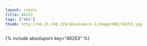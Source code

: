 ```yaml
--- 
layout: sieutv
title: 46253
tags: ["46k"]
thumb: http://94.23.248.219/absoluporn-1/image/002/46253.jpg
---
```

{% include absoluporn key="46253" %} 
